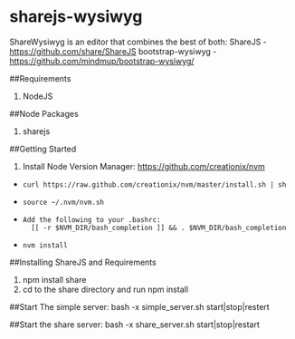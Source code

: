 sharejs-wysiwyg
===============

ShareWysiwyg is an editor that combines the best of both:   ShareJS - https://github.com/share/ShareJS bootstrap-wysiwyg - https://github.com/mindmup/bootstrap-wysiwyg/

##Requirements
1. NodeJS


##Node Packages
1. sharejs

##Getting Started
1. Install Node Version Manager: https://github.com/creationix/nvm

*     curl https://raw.github.com/creationix/nvm/master/install.sh | sh
*     source ~/.nvm/nvm.sh
*     Add the following to your .bashrc:
        [[ -r $NVM_DIR/bash_completion ]] && . $NVM_DIR/bash_completion 
*     nvm install

##Installing ShareJS and Requirements
1. npm install share
2. cd to the share directory and run
    npm install

##Start The simple server:
    bash -x simple_server.sh start|stop|restert

##Start the share server:
    bash -x share_server.sh start|stop|restart
